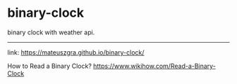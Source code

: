 # binary-clock
binary clock with weather api.
________________________________________
link:
https://mateuszgra.github.io/binary-clock/


How to Read a Binary Clock?
https://www.wikihow.com/Read-a-Binary-Clock
